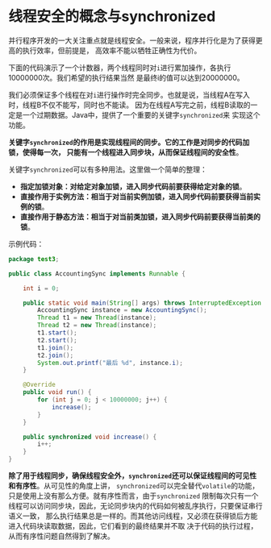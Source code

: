 线程安全的概念与synchronized
=================================================
并行程序开发的一大关注重点就是线程安全。一般来说，程序并行化是为了获得更高的执行效率，但前提是，
高效率不能以牺牲正确性为代价。

下面的代码演示了一个计数器，两个线程同时对`i`进行累加操作，各执行10000000次。我们希望的执行结果当然
是最终i的值可以达到20000000。

我们必须保证多个线程在对`i`进行操作时完全同步。也就是说，当线程A在写入时，线程B不仅不能写，同时也不能读。
因为在线程A写完之前，线程B读取的一定是一个过期数据。Java中，提供了一个重要的关键字`synchronized`来
实现这个功能。

**关键字`synchronized`的作用是实现线程间的同步。它的工作是对同步的代码加锁，使得每一次，
只能有一个线程进入同步块，从而保证线程间的安全性**。

关键字`synchronized`可以有多种用法。这里做一个简单的整理：
+ **指定加锁对象：对给定对象加锁，进入同步代码前要获得给定对象的锁**。
+ **直接作用于实例方法：相当于对当前实例加锁，进入同步代码前要获得当前实例的锁**。
+ **直接作用于静态方法：相当于对当前类加锁，进入同步代码前要获得当前类的锁**。

示例代码：
```java
package test3;

public class AccountingSync implements Runnable {

    int i = 0;

    public static void main(String[] args) throws InterruptedException {
        AccountingSync instance = new AccountingSync();
        Thread t1 = new Thread(instance);
        Thread t2 = new Thread(instance);
        t1.start();
        t2.start();
        t1.join();
        t2.join();
        System.out.printf("最后 %d", instance.i);
    }

    @Override
    public void run() {
        for (int j = 0; j < 10000000; j++) {
            increase();
        }
    }

    public synchronized void increase() {
        i++;
    }
}
```
**除了用于线程同步，确保线程安全外，`synchronized`还可以保证线程间的可见性和有序性**。从可见性的角度上讲，
`synchronized`可以完全替代`volatile`的功能，只是使用上没有那么方便。就有序性而言，由于`synchronized`
限制每次只有一个线程可以访问同步块，因此，无论同步块内的代码如何被乱序执行，只要保证串行语义一致，
那么执行结果总是一样的。而其他访问线程，又必须在获得锁后方能进入代码块读取数据，因此，它们看到的最终结果并不取
决于代码的执行过程，从而有序性问题自然得到了解决。
